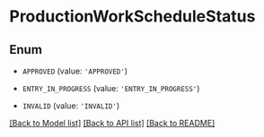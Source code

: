 # ProductionWorkScheduleStatus


## Enum

* `APPROVED` (value: `'APPROVED'`)

* `ENTRY_IN_PROGRESS` (value: `'ENTRY_IN_PROGRESS'`)

* `INVALID` (value: `'INVALID'`)

[[Back to Model list]](../README.md#documentation-for-models) [[Back to API list]](../README.md#documentation-for-api-endpoints) [[Back to README]](../README.md)


